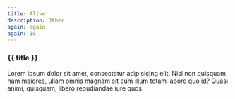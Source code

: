 ```yaml
---
title: Alive
description: Other
again: again
again: 18
---
```

### {{ title }}

Lorem ipsum dolor sit amet, consectetur adipisicing elit. Nisi non quisquam nam maiores, ullam omnis magnam sit eum illum totam labore quo id? Quasi animi, quisquam, libero repudiandae iure quos.